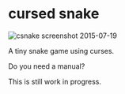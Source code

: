 # cursed snake

![csnake screenshot 2015-07-19](/../screenshots/csnake_20150719.png?raw=true
"csnake running in urxvt")

A tiny snake game using curses.

Do you need a manual?

This is still work in progress.

